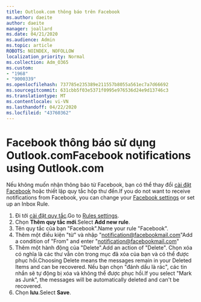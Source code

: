 ```yaml
---
title: Outlook.com thông báo trên Facebook
ms.author: daeite
author: daeite
manager: joallard
ms.date: 04/21/2020
ms.audience: Admin
ms.topic: article
ROBOTS: NOINDEX, NOFOLLOW
localization_priority: Normal
ms.collection: Adm_O365
ms.custom:
- "1968"
- "9000339"
ms.openlocfilehash: 737785e235389e211557b8055a561ec7a7d66692
ms.sourcegitcommit: 631cbb5f03e5371f0995e976536d24e9d13746c3
ms.translationtype: MT
ms.contentlocale: vi-VN
ms.lasthandoff: 04/22/2020
ms.locfileid: "43760362"
---
```

# <a name="facebook-notifications-using-outlookcom"></a><span data-ttu-id="333ba-102">Facebook thông báo sử dụng Outlook.com</span><span class="sxs-lookup"><span data-stu-id="333ba-102">Facebook notifications using Outlook.com</span></span>

<span data-ttu-id="333ba-103">Nếu không muốn nhận thông báo từ Facebook, bạn có thể thay đổi [cài đặt Facebook](https://aka.ms/facebook-notifications-settings) hoặc thiết lập quy tắc hộp thư đến.</span><span class="sxs-lookup"><span data-stu-id="333ba-103">If you do not want to receive notifications from Facebook, you can change your [Facebook settings](https://aka.ms/facebook-notifications-settings) or set up an Inbox Rule.</span></span>

1. <span data-ttu-id="333ba-104">Đi tới [cài đặt quy tắc](https://outlook.live.com/mail/options/mail/rules/inboxRules).</span><span class="sxs-lookup"><span data-stu-id="333ba-104">Go to [Rules settings](https://outlook.live.com/mail/options/mail/rules/inboxRules).</span></span>
1. <span data-ttu-id="333ba-105">Chọn **Thêm quy tắc mới**.</span><span class="sxs-lookup"><span data-stu-id="333ba-105">Select **Add new rule**.</span></span>
1. <span data-ttu-id="333ba-106">Tên quy tắc của bạn "Facebook".</span><span class="sxs-lookup"><span data-stu-id="333ba-106">Name your rule "Facebook".</span></span>
1. <span data-ttu-id="333ba-107">Thêm một điều kiện "từ" và nhập "notification@facebookmail.com"</span><span class="sxs-lookup"><span data-stu-id="333ba-107">Add a condition of "From" and enter "notification@facebookmail.com"</span></span>
1. <span data-ttu-id="333ba-108">Thêm một hành động của "Delete".</span><span class="sxs-lookup"><span data-stu-id="333ba-108">Add an action of "Delete".</span></span> <span data-ttu-id="333ba-109">Chọn xóa có nghĩa là các thư vẫn còn trong mục đã xóa của bạn và có thể được phục hồi.</span><span class="sxs-lookup"><span data-stu-id="333ba-109">Choosing Delete means the messages remain in your Deleted Items and can be recovered.</span></span> <span data-ttu-id="333ba-110">Nếu bạn chọn "đánh dấu là rác", các tin nhắn sẽ tự động bị xóa và không thể được phục hồi.</span><span class="sxs-lookup"><span data-stu-id="333ba-110">If you select "Mark as Junk", the messages will be automatically deleted and can't be recovered.</span></span>
1. <span data-ttu-id="333ba-111">Chọn **lưu**.</span><span class="sxs-lookup"><span data-stu-id="333ba-111">Select **Save**.</span></span>